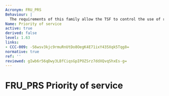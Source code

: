 ```yaml
---
Acronym: FRU_PRS
Behaviour: |
  The requirements of this family allow the TSF to control the use of resources under the control of the TSF by users and subjects such that high priority activities under the control of the TSF will always be accomplished without undue interference or delay caused by low priority activities.
Name: Priority of service
active: true
derived: false
level: 1.63
links:
- CCC-009: -S6wsv3kjc9rmuRnUtDo8OegK4E71ixY435Xqk5Tqg8=
normative: true
ref: ''
reviewed: gIwb6r56qDwy3LBfCiqsGpIPOZSrz7ddXQvqShxEs-g=
---
```


# FRU_PRS Priority of service